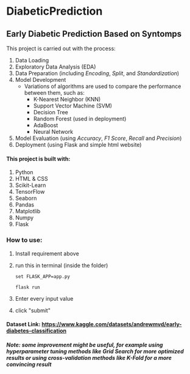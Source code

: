 # DiabeticPrediction
## Early Diabetic Prediction Based on Syntomps

This project is carried out with the process:
1. Data Loading
2. Exploratory Data Analysis (EDA)
3. Data Preparation (including *Encoding*, *Split*, and *Standardization*)
4. Model Development
   * Variations of algorithms are used to compare the performance between them, such as:
     * K-Nearest Neighbor (KNN)
     * Support Vector Machine (SVM)
     * Decision Tree
     * Random Forest (used in deployment)
     * AdaBoost
     * Neural Network
5. Model Evaluation (using *Accuracy*, *F1 Score*, *Recall* and *Precision*)
6. Deployment (using Flask and simple html website)

#### This project is built with:
1. Python
2. HTML & CSS
3. Scikit-Learn
4. TensorFlow
5. Seaborn
6. Pandas
7. Matplotlib
8. Numpy
9. Flask


### How to use:
1. Install requirement above
2. run this in terminal (inside the folder)
   
   `set FLASK_APP=app.py`
   
   `flask run`
3. Enter every input value
4. click "submit"
#### Dataset Link: https://www.kaggle.com/datasets/andrewmvd/early-diabetes-classification
##### Note: some improvement might be useful, for example using hyperparameter tuning methods like *Grid Search* for more optimized results or using cross-validation methods like *K-Fold* for a more convincing result
